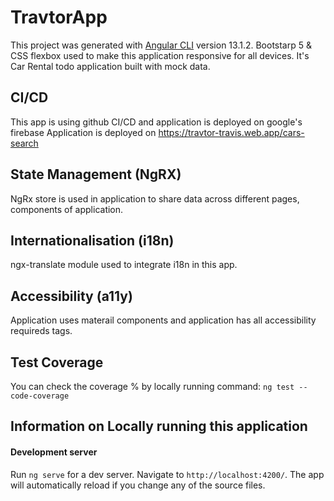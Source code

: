 # TravtorApp 

This project was generated with [Angular CLI](https://github.com/angular/angular-cli) version 13.1.2. Bootstarp 5 & CSS flexbox used to make this application responsive for all devices. It's Car Rental todo application built with mock data.


## CI/CD

This app is using github CI/CD and application is deployed on google's firebase
Application is deployed on https://travtor-travis.web.app/cars-search


## State Management (NgRX)

NgRx store is used in application to share data across different pages, components of application.

## Internationalisation (i18n)

ngx-translate module used to integrate i18n in this app.  

## Accessibility (a11y)

Application uses materail components and application has all accessibility requireds tags.

## Test Coverage


You can check the coverage % by locally running command: `ng test --code-coverage`

## Information on Locally running this application

#### Development server

Run `ng serve` for a dev server. Navigate to `http://localhost:4200/`. The app will automatically reload if you change any of the source files.


